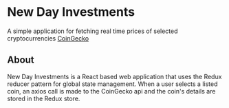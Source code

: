 # New Day Investments 

A simple application for fetching real time prices of selected cryptocurrencies [CoinGecko](https://www.coingecko.com/en)

## About

New Day Investments is a React based web application that uses the Redux reducer pattern for global state management. When a user selects a listed coin, an axios call is made to the CoinGecko api and the coin's details are stored in the Redux store.

